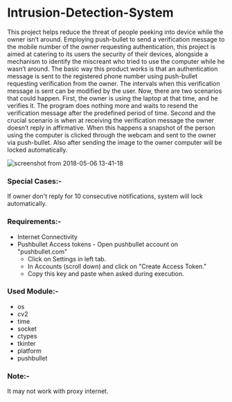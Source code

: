# Intrusion-Detection-System
This project helps reduce the threat of people peeking into device while the owner isn’t around. 
Employing push-bullet to send a verification message to the mobile number of the owner requesting authentication, this project is aimed at catering to its users the security of their devices, alongside a mechanism to identify the miscreant who tried to use the computer while he wasn’t around.
The basic way this product works is that an authentication message is sent to the registered phone number using push-bullet requesting verification from the owner. The intervals when this verification message is sent can be modified by the user. Now, there are two scenarios that could happen. First, the owner is using the laptop at that time, and he verifies it. The program does nothing more and waits to resend the verification message after the predefined period of time.
Second and the crucial scenario is when at receiving the verification message the owner doesn’t reply in affirmative. When this happens a snapshot of the person using the computer is clicked through the webcam and sent to the owner via push-bullet.
Also after sending the image to the owner computer will be locked automatically.

![screenshot from 2018-05-06 13-41-18](https://user-images.githubusercontent.com/31770961/39677404-d3686cfc-5197-11e8-86e6-65055fff67e8.png)


### Special Cases:-
If owner don't reply for 10 consecutive notifications, system will lock automatically.

### Requirements:-
- Internet Connectivity
- Pushbullet Access tokens - Open pushbullet account on "pushbullet.com"
	- Click on Settings in left tab.
	- In Accounts (scroll down) and click on "Create Access Token."
	- Copy this key and paste when asked during execution.

### Used Module:-
- os
- cv2
- time
- socket
- ctypes
- tkinter
- platform
- pushbullet

### Note:-
It may not work with proxy internet.
